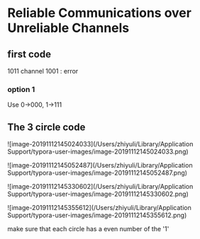 # Reliable Communications over Unreliable Channels

## first code

1011 channel 1001 : error

### option 1

Use 0->000, 1->111

##  The 3 circle code

![image-20191112145024033](/Users/zhiyuli/Library/Application Support/typora-user-images/image-20191112145024033.png)

![image-20191112145052487](/Users/zhiyuli/Library/Application Support/typora-user-images/image-20191112145052487.png)



![image-20191112145330602](/Users/zhiyuli/Library/Application Support/typora-user-images/image-20191112145330602.png)

![image-20191112145355612](/Users/zhiyuli/Library/Application Support/typora-user-images/image-20191112145355612.png)

make sure that each circle has a even number of the '1'

